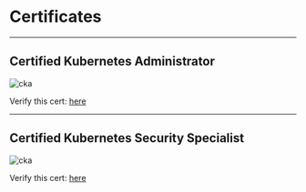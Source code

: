 # Certificates

---
## Certified Kubernetes Administrator

![cka](../cka1.png)

Verify this cert: [here](https://www.credly.com/badges/4a796b2c-446d-4e0a-958b-6bfa2a995576)

---
## Certified Kubernetes Security Specialist

![cka](../cks1.png)

Verify this cert: [here](https://www.credly.com/badges/ef072724-9f3c-46fa-9249-c750f5ea95c1)
